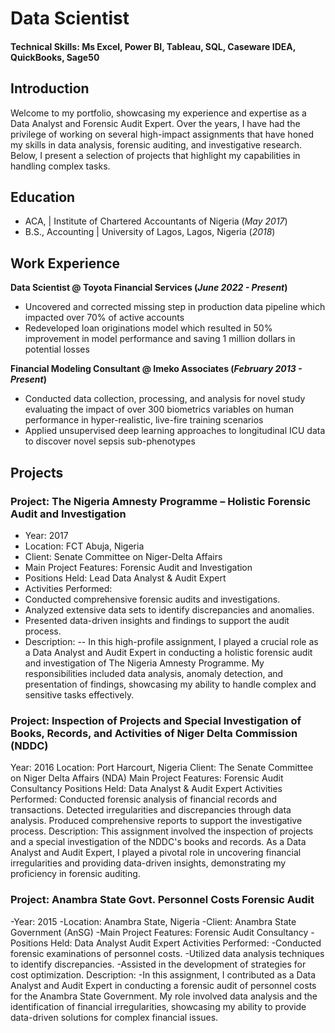 # Data Scientist

#### Technical Skills: Ms Excel, Power BI, Tableau, SQL, Caseware IDEA, QuickBooks, Sage50

## Introduction
Welcome to my portfolio, showcasing my experience and expertise as a Data Analyst and Forensic Audit Expert. Over the years, I have had the privilege of working on several high-impact assignments that have honed my skills in data analysis, forensic auditing, and investigative research. Below, I present a selection of projects that highlight my capabilities in handling complex tasks.

## Education
- ACA, | Institute of Chartered Accountants of Nigeria (_May 2017_)								       		
- B.S., Accounting | University of Lagos, Lagos, Nigeria (_2018_)

## Work Experience
**Data Scientist @ Toyota Financial Services (_June 2022 - Present_)**
- Uncovered and corrected missing step in production data pipeline which impacted over 70% of active accounts
- Redeveloped loan originations model which resulted in 50% improvement in model performance and saving 1 million dollars in potential losses

**Financial Modeling Consultant @ Imeko Associates (_February 2013 - Present_)**
- Conducted data collection, processing, and analysis for novel study evaluating the impact of over 300 biometrics variables on human performance in hyper-realistic, live-fire training scenarios
- Applied unsupervised deep learning approaches to longitudinal ICU data to discover novel sepsis sub-phenotypes

## Projects
### Project: The Nigeria Amnesty Programme – Holistic Forensic Audit and Investigation
- Year: 2017
- Location: FCT Abuja, Nigeria
- Client: Senate Committee on Niger-Delta Affairs
- Main Project Features: Forensic Audit and Investigation
- Positions Held: Lead Data Analyst & Audit Expert
- Activities Performed:
- Conducted comprehensive forensic audits and investigations.
- Analyzed extensive data sets to identify discrepancies and anomalies.
- Presented data-driven insights and findings to support the audit process.
- Description:
-- In this high-profile assignment, I played a crucial role as a Data Analyst and Audit Expert in conducting a holistic forensic audit and investigation of The Nigeria Amnesty Programme. My responsibilities included data analysis, anomaly detection, and presentation of findings, showcasing my ability to handle complex and sensitive tasks effectively.

### Project: Inspection of Projects and Special Investigation of Books, Records, and Activities of Niger Delta Commission (NDDC)
Year: 2016
Location: Port Harcourt, Nigeria
Client: The Senate Committee on Niger Delta Affairs (NDA)
Main Project Features: Forensic Audit Consultancy
Positions Held: Data Analyst & Audit Expert
Activities Performed:
Conducted forensic analysis of financial records and transactions.
Detected irregularities and discrepancies through data analysis.
Produced comprehensive reports to support the investigative process.
Description:
This assignment involved the inspection of projects and a special investigation of the NDDC's books and records. As a Data Analyst and Audit Expert, I played a pivotal role in uncovering financial irregularities and providing data-driven insights, demonstrating my proficiency in forensic auditing.

### Project: Anambra State Govt. Personnel Costs Forensic Audit
-Year: 2015
-Location: Anambra State, Nigeria
-Client: Anambra State Government (AnSG)
-Main Project Features: Forensic Audit Consultancy
-Positions Held: Data Analyst Audit Expert
Activities Performed:
-Conducted forensic examinations of personnel costs.
-Utilized data analysis techniques to identify discrepancies.
-Assisted in the development of strategies for cost optimization.
Description:
-In this assignment, I contributed as a Data Analyst and Audit Expert in conducting a forensic audit of personnel costs for the Anambra State Government. My role involved data analysis and the identification of financial irregularities, showcasing my ability to provide data-driven solutions for complex financial issues.
